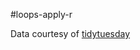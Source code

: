 #loops-apply-r

Data courtesy of [tidytuesday](https://github.com/rfordatascience/tidytuesday/blob/master/data/2019/2019-01-08/readme.md)




